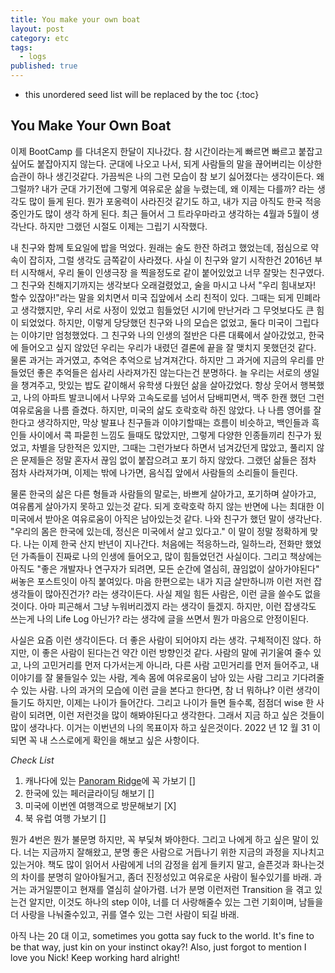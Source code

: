 ```yaml
---
title: You make your own boat
layout: post
category: etc
tags:
  - logs
published: true
---
```


* this unordered seed list will be replaced by the toc
{:toc}

## You Make Your Own Boat

이제 BootCamp 를 다녀온지 한달이 지나갔다. 참 시간이라는게 빠르면 빠르고 붙잡고 싶어도 붙잡아지지 않는다. 군대에 나오고 나서, 되게 사람들의 말을 끊어버리는 이상한 습관이 하나 생긴것같다. 가끔씩은 나의 그런 모습이 참 보기 싫어졌다는 생각이든다. 왜 그럴까? 내가 군대 가기전에 그렇게 여유로운 삶을 누렸는데, 왜 이제는 다를까? 라는 생각도 많이 들게 된다. 뭔가 포옹력이 사라진것 같기도 하고, 내가 지금 아직도 한국 적응중인가도 많이 생각 하게 된다. 최근 들어서 그 트라우마라고 생각하는 4월과 5월이 생각난다. 하지만 그랬던 시절도 이제는 그립기 시작했다.

내 친구와 함께 토요일에 밥을 먹었다. 원래는 술도 한잔 하려고 했었는데, 점심으로 약속이 잡히자, 그럴 생각도 금쪽같이 사라졌다. 사실 이 친구와 알기 시작한건 2016년 부터 시작해서, 우리 둘이 인생극장
을 찍을정도로 같이 붙어있었고 너무 잘맞는 친구였다. 그 친구와 친해지기까지는 생각보다 오래걸렸었고, 술을 마시고 나서 "우리 힘내보자! 할수 있잖아!"라는 말을 외치면서 미국 집앞에서 소리 친적이 있다.
그때는 되게 민폐라고 생각했지만, 우리 서로 사정이 있었고 힘들었던 시기에 만난거라 그 무엇보다도 큰 힘이 되었었다. 하지만, 이렇게 당당했던 친구와 나의 모습은 없었고, 둘다 미국이 그립다는 이야기만 엄청했었다. 그 친구와 나의 인생의 절반은 다른 대륙에서 살아갔었고, 한국에 들어오고 싶지 않았던 우리는 우리가 내렸던 결론에 끝을 잘 맺치지 못했던것 같다. 물론 과거는 과거였고, 추억은 추억으로 남겨져간다. 하지만 그 과거에 지금의 우리를 만들었던 좋은 추억들은 쉽사리 사라져가진 않는다는건 분명하다. 늘 우리는 서로의 생일을 챙겨주고, 맛있는 밥도 같이해서 유학생 다웠던 삶을 살아갔었다. 항상 웃어서 행복했고, 나의 아파트 발코니에서 나무와 고속도로를 넘어서 담배피면서, 맥주 한캔 했던 그런 여유로움을 나름 즐겼다. 하지만, 미국의 삶도 호락호락 하진 않았다. 나 나름 영어를 잘한다고 생각하지만, 막상 발표나 친구들과 이야기할때는 흐름이 비슷하고, 백인들과 흑인들 사이에서 콕 파묻힌 느낌도 들때도 많았지만, 그렇게 다양한 인종들끼리 친구가 됬었고, 차별을 당한적은 있지만, 그때는 그런가보다 하면서 넘겨갔던게 많았고, 풀리지 않은 문제들은 정말 혼자서 끊임 없이 붙잡으려고 포기 하지 않았다. 그랬던 삶들은 점차 점차 사라져가며, 이제는 밖에 나가면, 음식집 앞에서 사람들의 소리들이 들린다.

물론 한국의 삶은 다른 형들과 사람들의 말로는, 바쁘게 살아가고, 포기하며 살아가고, 여유롭게 살아가지 못하고 있는것 같다. 되게 호락호락 하지 않는 반면에 나는 최대한 이 미국에서 받아온 여유로움이 아직은 남아있는것 같다. 나와 친구가 했던 말이 생각난다. "우리의 몸은 한국에 있는데, 정신은 미국에서 살고 있다고." 이 말이 정말 정확하게 맞다. 나는 이제 한국 산지 반년이 지나간다. 처음에는 적응하느라, 일하느라, 전화만 했었던 가족들이 진짜로 나의 인생에 들어오고, 많이 힘들었던건 사실이다. 그리고 책상에는 아직도 "좋은 개발자나 연구자가 되려면, 모든 순간에 열심히, 끊임없이 살아가야된다" 써놓은 포스트잇이 아직 붙여있다. 마음 한편으로는 내가 지금 살만하니까 이런 저런 잡생각들이 많아진건가? 라는 생각이든다. 사실 제일 힘든 사람은, 이런 글을 쓸수도 없을것이다. 아마 피곤해서 그냥 누워버리겠지 라는 생각이 들겠지. 하지만, 이런 잡생각도 쓰는게 나의 Life Log 아닌가? 라는 생각에 글을 쓰면서 뭔가 마음으로 안정이된다.

사실은 요즘 이런 생각이든다. 더 좋은 사람이 되어야지 라는 생각. 구체적이진 않다. 하지만, 이 좋은 사람이 된다는건 약간 이런 방향인것 같다. 사람의 말에 귀기울여 줄수 있고, 나의 고민거리를 먼저 다가서는게 아니라, 다른 사람 고민거리를 먼저 들어주고, 내 이야기를 잘 물들일수 있는 사람, 계속 몸에 여유로움이 남아 있는 사람 그리고 기다려줄수 있는 사람. 나의 과거의 모습에 이런 글을 본다고 한다면, 참 너 뭐하냐? 이런 생각이 들기도 하지만, 이제는 나이가 들어간다. 그리고 나이가 들면 들수록, 점점더 wise 한 사람이 되려면, 이런 저런것을 많이 해봐야된다고 생각한다. 그래서 지금 하고 싶은 것들이 많이 생각나다. 이거는 이번년의 나의 목표이자 하고 싶은것이다. 2022 년 12 월 31 이 되면 꼭 내 스스로에게 확인을 해보고 싶은 사항이다.

*Check List*
1. 캐나다에 있는 [Panoram Ridge](https://www.google.com/maps/place/Panorama+Ridge/@49.9533347,-123.0196104,17z/data=!3m1!4b1!4m10!1m3!11m2!2s1_53HqWIPHtbXG6KdmDswXor5vdE!3e2!3m5!1s0x54871e633073913d:0x35170f0f19596247!8m2!3d49.9533347!4d-123.0174217!15sCgEqWgMiASqSAQtoaWtpbmdfYXJlYQ)에 꼭 가보기 []
2. 한국에 있는 페러글라이딩 해보기 []
3. 미국에 이번엔 여행객으로 방문해보기 [X]
4. 북 유럽 여행 가보기 []

뭔가 4번은 뭔가 불문명 하지만, 꼭 부딫쳐 봐야한다. 그리고 나에게 하고 싶은 말이 있다. 너는 지금까지 잘해왔고, 분명 좋은 사람으로 거듭나기 위한 지금의 과정을 지나치고 있는거야. 책도 많이 읽어서 사람에게 너의 감정을 쉽게 들키지 말고, 슬픈것과 화나는것의 차이를 분명히 알아야될거고, 좀더 진정성있고 여유로운 사람이 될수있기를 바래. 과거는 과거일뿐이고 현재를 열심히 살아가렴. 너가 분명 이런저런 Transition 을 겪고 있는건 알지만, 이것도 하나의 step 이야, 너를 더 사랑해줄수 있는 그런 기회이며, 남들을 더 사랑을 나눠줄수있고, 귀를 열수 있는 그런 사람이 되길 바래.

아직 나는 20 대 이고, sometimes you gotta say fuck to the world.  It's fine to be that way, just kin on your instinct okay?! Also, just forgot to mention I love you Nick! Keep working hard alright!